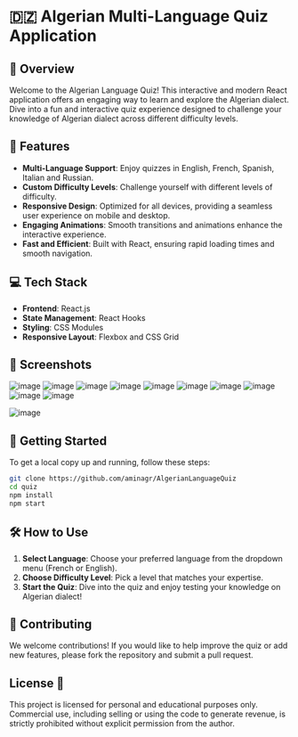 # 🇩🇿 Algerian Multi-Language Quiz Application



## 🌟 Overview


Welcome to the Algerian Language Quiz! This interactive and modern React application offers an engaging way to learn and explore the Algerian dialect. Dive into a fun and interactive quiz experience designed to challenge your knowledge of Algerian dialect across different difficulty levels.




## 🎯 Features

- **Multi-Language Support**: Enjoy quizzes in English, French, Spanish, Italian and Russian.
- **Custom Difficulty Levels**: Challenge yourself with different levels of difficulty.
- **Responsive Design**: Optimized for all devices, providing a seamless user experience on mobile and desktop.
- **Engaging Animations**: Smooth transitions and animations enhance the interactive experience.
- **Fast and Efficient**: Built with React, ensuring rapid loading times and smooth navigation.

## 💻 Tech Stack

- **Frontend**: React.js
- **State Management**: React Hooks
- **Styling**: CSS Modules
- **Responsive Layout**: Flexbox and CSS Grid

## 📸 Screenshots

![image](https://github.com/user-attachments/assets/b6ab461e-f4b8-4a1b-b7a7-e199dcb1d75b)
![image](https://github.com/user-attachments/assets/9f224830-cc9c-4c58-895a-23c52f8801db)
![image](https://github.com/user-attachments/assets/8a16dda8-2233-483c-af17-4f0f5016a02c)
![image](https://github.com/user-attachments/assets/b12c45ff-5ad0-4596-abc3-95ddf4249275)
![image](https://github.com/user-attachments/assets/96a1bd49-6040-4062-b6eb-d60abc7b589f)
![image](https://github.com/user-attachments/assets/486cfa32-f5bd-47b8-8398-90526ac48487)
![image](https://github.com/user-attachments/assets/5514112c-eb07-405f-87c6-a24db8645814)
![image](https://github.com/user-attachments/assets/ab3ef0bb-4370-4d5c-bd97-9ddf10374cb6)
![image](https://github.com/user-attachments/assets/a9d45e60-b001-4a28-8cfe-2e4c343d54ce)
![image](https://github.com/user-attachments/assets/8f345d18-4d03-403c-b370-15aedc6e6e92)

![image](https://github.com/user-attachments/assets/b3deed5b-8a05-4c1b-ac14-fecdaa6d0265)





## 🚀 Getting Started

To get a local copy up and running, follow these steps:


   ```bash
   git clone https://github.com/aminagr/AlgerianLanguageQuiz
   cd quiz
   npm install
   npm start
```
## 🛠 How to Use

1. **Select Language**: Choose your preferred language from the dropdown menu (French or English).
2. **Choose Difficulty Level**: Pick a level that matches your expertise.
3. **Start the Quiz**: Dive into the quiz and enjoy testing your knowledge on Algerian dialect!

## 🤝 Contributing

We welcome contributions! If you would like to help improve the quiz or add new features, please fork the repository and submit a pull request.
## License 📜

This project is licensed for personal and educational purposes only. Commercial use, including selling or using the code to generate revenue, is strictly prohibited without explicit permission from the author.


